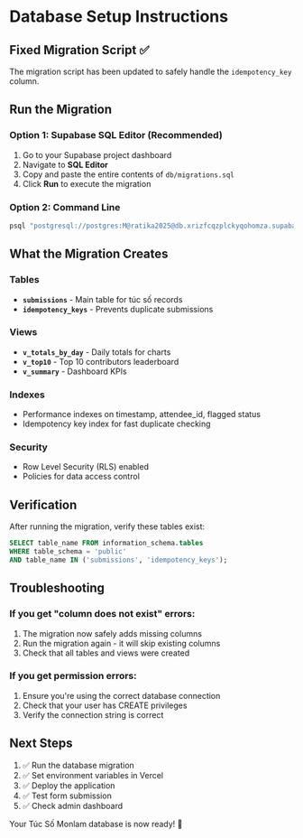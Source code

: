 # Database Setup Instructions

## Fixed Migration Script ✅

The migration script has been updated to safely handle the `idempotency_key` column.

## Run the Migration

### Option 1: Supabase SQL Editor (Recommended)
1. Go to your Supabase project dashboard
2. Navigate to **SQL Editor**
3. Copy and paste the entire contents of `db/migrations.sql`
4. Click **Run** to execute the migration

### Option 2: Command Line
```bash
psql "postgresql://postgres:M@ratika2025@db.xrizfcqzplckyqohomza.supabase.co:5432/postgres" -f db/migrations.sql
```

## What the Migration Creates

### Tables
- **`submissions`** - Main table for túc số records
- **`idempotency_keys`** - Prevents duplicate submissions

### Views
- **`v_totals_by_day`** - Daily totals for charts
- **`v_top10`** - Top 10 contributors leaderboard
- **`v_summary`** - Dashboard KPIs

### Indexes
- Performance indexes on timestamp, attendee_id, flagged status
- Idempotency key index for fast duplicate checking

### Security
- Row Level Security (RLS) enabled
- Policies for data access control

## Verification

After running the migration, verify these tables exist:
```sql
SELECT table_name FROM information_schema.tables 
WHERE table_schema = 'public' 
AND table_name IN ('submissions', 'idempotency_keys');
```

## Troubleshooting

### If you get "column does not exist" errors:
1. The migration now safely adds missing columns
2. Run the migration again - it will skip existing columns
3. Check that all tables and views were created

### If you get permission errors:
1. Ensure you're using the correct database connection
2. Check that your user has CREATE privileges
3. Verify the connection string is correct

## Next Steps

1. ✅ Run the database migration
2. ✅ Set environment variables in Vercel
3. ✅ Deploy the application
4. ✅ Test form submission
5. ✅ Check admin dashboard

Your Túc Số Monlam database is now ready! 🙏














